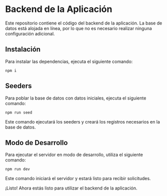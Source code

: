 # Backend de la Aplicación

Este repositorio contiene el código del backend de la aplicación. La base de datos está alojada en línea, por lo que no es necesario realizar ninguna configuración adicional.

## Instalación

Para instalar las dependencias, ejecuta el siguiente comando:

``` npm i ```

## Seeders
Para poblar la base de datos con datos iniciales, ejecuta el siguiente comando:

``` npm run seed ```

Este comando ejecutará los seeders y creará los registros necesarios en la base de datos.

## Modo de Desarrollo
Para ejecutar el servidor en modo de desarrollo, utiliza el siguiente comando:

``` npm run dev ``` 

Este comando iniciará el servidor y estará listo para recibir solicitudes.

¡Listo! Ahora estás listo para utilizar el backend de la aplicación.